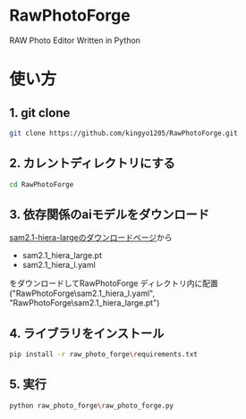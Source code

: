 # RawPhotoForge
RAW Photo Editor Written in Python


# 使い方

## 1. git clone

```bash
git clone https://github.com/kingyo1205/RawPhotoForge.git
```

## 2. カレントディレクトリにする
```bash
cd RawPhotoForge
```

## 3. 依存関係のaiモデルをダウンロード
[sam2.1-hiera-largeのダウンロードページ](https://huggingface.co/facebook/sam2.1-hiera-large/tree/main)から
- sam2.1_hiera_large.pt
- sam2.1_hiera_l.yaml


をダウンロードしてRawPhotoForge ディレクトリ内に配置 ("RawPhotoForge\sam2.1_hiera_l.yaml", "RawPhotoForge\sam2.1_hiera_large.pt")


## 4. ライブラリをインストール
```bash
pip install -r raw_photo_forge\requirements.txt
```

## 5. 実行
```bash
python raw_photo_forge\raw_photo_forge.py
```



